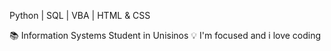 Python | SQL | VBA | HTML & CSS
 
  📚 Information Systems Student in Unisinos
  💡 I'm focused and i love coding  

<!---
RafaelMainieri/RafaelMainieri is a ✨ special ✨ repository because its `README.md` (this file) appears on your GitHub profile.
You can click the Preview link to take a look at your changes.
--->
